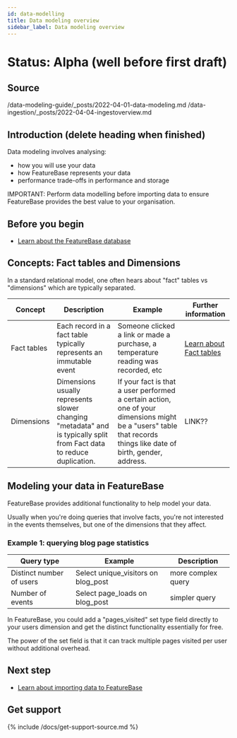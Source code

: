 ```yaml
---
id: data-modelling
title: Data modeling overview
sidebar_label: Data modeling overview
---
```


# Status: Alpha (well before first draft)

## Source

/data-modeling-guide/_posts/2022-04-01-data-modeling.md
/data-ingestion/_posts/2022-04-04-ingestoverview.md

## Introduction (delete heading when finished)

Data modeling involves analysing:
* how you will use your data
* how FeatureBase represents your data
* performance trade-offs in performance and storage

<p class="warning">IMPORTANT: Perform data modelling before importing data to ensure FeatureBase provides the best value to your organisation.</p>

## Before you begin

* [Learn about the FeatureBase database](/docs/concepts/fb-db-overview.md)

## Concepts: Fact tables and Dimensions

In a standard relational model, one often hears about "fact" tables vs "dimensions" which are typically separated.

| Concept | Description | Example | Further information |
|---|---|---|---|
| Fact tables | Each record in a fact table typically represents an immutable event | Someone clicked a link or made a purchase, a temperature reading was recorded, etc | [Learn about Fact tables](https://en.wikipedia.org/wiki/Fact_table) |
| Dimensions | Dimensions usually represents slower changing "metadata" and is typically split from Fact data to reduce duplication.  | If your fact is that a user performed a certain action, one of your dimensions might be a "users" table that records things like date of birth, gender, address. | LINK?? |

## Modeling your data in FeatureBase

FeatureBase provides additional functionality to help model your data.

Usually when you're doing queries
that involve facts,
you're not interested in the events themselves,
but one of the dimensions that they affect.

### Example 1: querying blog page statistics


| Query type | Example | Description |
|---|---|---|
| Distinct number of users | Select unique_visitors on blog_post | more complex query |
| Number of events | Select page_loads on blog_post | simpler query |



In FeatureBase, you could add a "pages_visited" set type field directly to your users dimension and get the distinct functionality essentially for free.

The power of the set field is that it can track multiple pages visited per user without additional overhead.




## Next step

* [Learn about importing data to FeatureBase](/docs/concepts/importing-data-to-fb.md)

## Get support

{% include /docs/get-support-source.md %}
